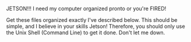 JETSON!!! I need my computer organized pronto or you're FIRED!

Get these files organized exactly I've described below. This should be simple, and I believe in your skills Jetson! Therefore, you should only use the Unix Shell (Command Line) to get it done. Don't let me down.
